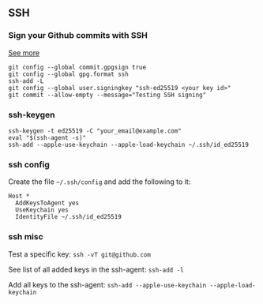 ## SSH

### Sign your Github commits with SSH

[See more](https://calebhearth.com/sign-git-with-ssh)

```
git config --global commit.gpgsign true
git config --global gpg.format ssh
ssh-add -L
git config --global user.signingkey "ssh-ed25519 <your key id>"
git commit --allow-empty --message="Testing SSH signing"
```

### ssh-keygen

```
ssh-keygen -t ed25519 -C "your_email@example.com"
eval "$(ssh-agent -s)"
ssh-add --apple-use-keychain --apple-load-keychain ~/.ssh/id_ed25519
```

### ssh config

Create the file `~/.ssh/config` and add the following to it:

```
Host *
  AddKeysToAgent yes
  UseKeychain yes
  IdentityFile ~/.ssh/id_ed25519
```

### ssh misc

Test a specific key: `ssh -vT git@github.com`

See list of all added keys in the ssh-agent: `ssh-add -l`

Add all keys to the ssh-agent: `ssh-add --apple-use-keychain --apple-load-keychain`
